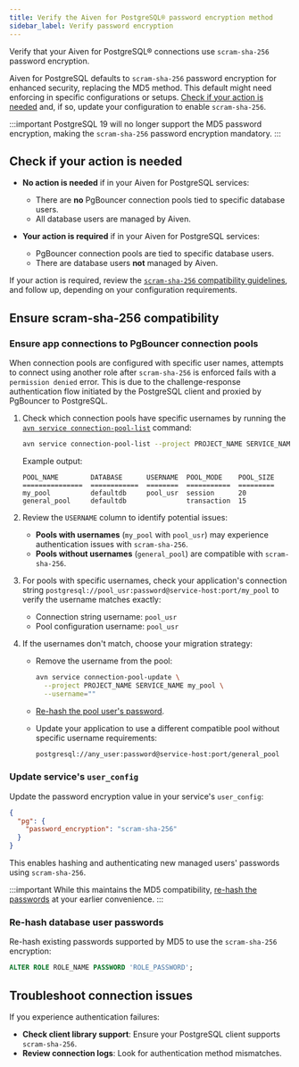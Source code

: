 ```yaml
---
title: Verify the Aiven for PostgreSQL® password encryption method
sidebar_label: Verify password encryption
---
```


Verify that your Aiven for PostgreSQL® connections use `scram-sha-256` password encryption.

Aiven for PostgreSQL defaults to `scram-sha-256` password encryption for enhanced security,
replacing the MD5 method. This default might need enforcing in specific
configurations or setups.
[Check if your action is needed](/docs/products/postgresql/troubleshooting/pg-password-encryption-upgrade#check-if-your-action-is-needed)
and, if so, update your configuration to enable `scram-sha-256`.

:::important
PostgreSQL 19 will no longer support the MD5 password encryption, making the
`scram-sha-256` password encryption mandatory.
:::

## Check if your action is needed

- **No action is needed** if in your Aiven for PostgreSQL services:

  - There are **no** PgBouncer connection pools tied to specific database users.
  - All database users are managed by Aiven.

- **Your action is required** if in your Aiven for PostgreSQL services:

  - PgBouncer connection pools are tied to specific database users.
  - There are database users **not** managed by Aiven.

If your action is required, review the
[`scram-sha-256` compatibility guidelines](/docs/products/postgresql/troubleshooting/pg-password-encryption-upgrade#ensure-scram-sha-256-compatibility),
and follow up, depending on your configuration requirements.

## Ensure scram-sha-256 compatibility

### Ensure app connections to PgBouncer connection pools

When connection pools are configured with specific user names, attempts to connect using
another role after `scram-sha-256` is enforced fails with a `permission denied` error.
This is due to the challenge-response authentication flow initiated by the PostgreSQL
client and proxied by PgBouncer to PostgreSQL.

1. Check which connection pools have specific usernames by running the
   [`avn service connection-pool-list`](/docs/tools/cli/service/connection-pool) command:

   ```bash
   avn service connection-pool-list --project PROJECT_NAME SERVICE_NAME
   ```

   Example output:

   ```text
   POOL_NAME        DATABASE      USERNAME  POOL_MODE    POOL_SIZE
   ===============  ============  ========  ===========  =========
   my_pool          defaultdb     pool_usr  session      20
   general_pool     defaultdb               transaction  15
   ```

1. Review the `USERNAME` column to identify potential issues:

   - **Pools with usernames** (`my_pool` with `pool_usr`) may experience authentication
     issues with `scram-sha-256`.
   - **Pools without usernames** (`general_pool`) are compatible with `scram-sha-256`.

1. For pools with specific usernames, check your application's connection string
   `postgresql://pool_usr:password@service-host:port/my_pool` to verify the username
   matches exactly:

   - Connection string username: `pool_usr`
   - Pool configuration username: `pool_usr`

1. If the usernames don't match, choose your migration strategy:

   - Remove the username from the pool:

     ```bash
     avn service connection-pool-update \
       --project PROJECT_NAME SERVICE_NAME my_pool \
       --username=""
     ```

   - [Re-hash the pool user's password](/docs/products/postgresql/troubleshooting/pg-password-encryption-upgrade#re-hash-database-user-passwords).

   - Update your application to use a different compatible pool without specific username
     requirements:

     ```txt
     postgresql://any_user:password@service-host:port/general_pool
     ```

### Update service's `user_config`

Update the password encryption value in your service's `user_config`:

```json
{
  "pg": {
    "password_encryption": "scram-sha-256"
  }
}
```

This enables hashing and authenticating new managed users' passwords using `scram-sha-256`.

:::important
While this maintains the MD5 compatibility,
[re-hash the passwords](/docs/products/postgresql/troubleshooting/pg-password-encryption-upgrade#re-hash-database-user-passwords)
at your earlier convenience.
:::

### Re-hash database user passwords

Re-hash existing passwords supported by MD5 to use the `scram-sha-256` encryption:

```sql
ALTER ROLE ROLE_NAME PASSWORD 'ROLE_PASSWORD';
```

## Troubleshoot connection issues

If you experience authentication failures:

- **Check client library support**: Ensure your PostgreSQL client supports `scram-sha-256`.
- **Review connection logs**: Look for authentication method mismatches.
